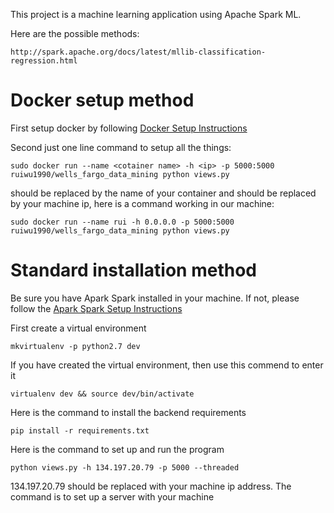 This project is a machine learning application using Apache Spark ML.

Here are the possible methods:
```
http://spark.apache.org/docs/latest/mllib-classification-regression.html
```

# Docker setup method

First setup docker by following [Docker Setup Instructions](https://docs.docker.com/engine/installation/linux/docker-ce/ubuntu/#install-using-the-repository)

Second just one line command to setup all the things:
```
sudo docker run --name <cotainer name> -h <ip> -p 5000:5000  ruiwu1990/wells_fargo_data_mining python views.py
```

<container name> should be replaced by the name of your container and <ip> should be replaced by your machine ip, here is a command working in our machine:

```
sudo docker run --name rui -h 0.0.0.0 -p 5000:5000  ruiwu1990/wells_fargo_data_mining python views.py
```


# Standard installation method

Be sure you have Apark Spark installed in your machine. If not, please follow the [Apark Spark Setup Instructions](https://spark.apache.org/downloads.html)

First create a virtual environment
```
mkvirtualenv -p python2.7 dev
```

If you have created the virtual environment, then use this commend to enter it
```
virtualenv dev && source dev/bin/activate
```

Here is the command to install the backend requirements
```
pip install -r requirements.txt
```
Here is the command to set up and run the program
```
python views.py -h 134.197.20.79 -p 5000 --threaded
```
134.197.20.79 should be replaced with your machine ip address. The command is to set up a server with your machine

